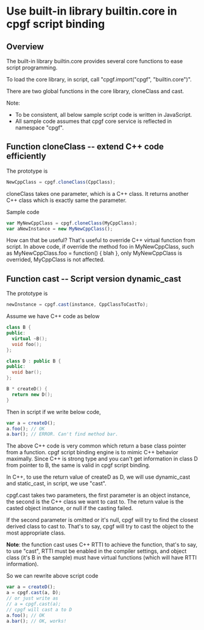 

# Use built-in library builtin.core in cpgf script binding

## Overview

The built-in library builtin.core provides several core functions to ease script programming.

To load the core library, in script, call "cpgf.import("cpgf", "builtin.core")".

There are two global functions in the core library, cloneClass and cast.

Note:
  * To be consistent, all below sample script code is written in JavaScript.
  * All sample code assumes that cpgf core service is reflected in namespace "cpgf".


## Function cloneClass -- extend C++ code efficiently

The prototype is
```javascript
NewCppClass = cpgf.cloneClass(CppClass);
```
cloneClass takes one parameter, which is a C++ class. It returns another C++ class which is exactly same the parameter.

Sample code
```javascript
var MyNewCppClass = cpgf.cloneClass(MyCppClass);
var aNewInstance = new MyNewCppClass();
```

How can that be useful? That's useful to override C++ virtual function from script. In above code, if override the method foo in MyNewCppClass, such as MyNewCppClass.foo = function() { blah }, only MyNewCppClass is overrided, MyCppClass is not affected.

## Function cast -- Script version dynamic_cast

The prototype is
```javascript
newInstance = cpgf.cast(instance, CppClassToCastTo);
```

Assume we have C++ code as below
```c++
class B {
public:
  virtual ~B();
  void foo();
};

class D : public B {
public:
  void bar();
};

B * createD() {
  return new D();
}
```

Then in script if we write below code,
```javascript
var a = createD();
a.foo(); // OK
a.bar(); // ERROR. Can't find method bar.
```

The above C++ code is very common which return a base class pointer from a function. cpgf script binding engine is to mimic C++ behavior maximally. Since C++ is strong type and you can't get information in class D from pointer to B, the same is valid in cpgf script binding.

In C++, to use the return value of createD as D, we will use dynamic_cast and static_cast, in script, we use "cast".

cpgf.cast takes two parameters, the first parameter is an object instance, the second is the C++ class we want to cast to. The return value is the casted object instance, or null if the casting failed.

If the second parameter is omitted or it's null, cpgf will try to find the closest derived class to cast to. That's to say, cpgf will try to cast the object to the most appropriate class.

**Note**: the function cast uses C++ RTTI to achieve the function, that's to say, to use "cast", RTTI must be enabled in the compiler settings, and object class (it's B in the sample) must have virtual functions (which will have RTTI information).

So we can rewrite above script code
```javascript
var a = createD();
a = cpgf.cast(a, D);
// or just write as
// a = cpgf.cast(a);
// cpgf will cast a to D
a.foo(); // OK
a.bar(); // OK, works!
```
